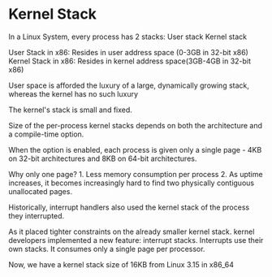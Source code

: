 Kernel Stack
==============

In a Linux System, every process has 2 stacks:
	User stack
	Kernel stack

User Stack in x86: Resides in user address space (0-3GB in 32-bit x86)
Kernel Stack in x86: Resides in kernel address space(3GB-4GB in 32-bit x86)

User space is afforded the luxury of a large, dynamically growing stack, whereas the kernel has no such luxury

The kernel's stack is small and fixed.

Size of the per-process kernel stacks depends on both the architecture and a compile-time option.

When the option is enabled, each process is given only a single page - 4KB on 32-bit architectures and 8KB on 64-bit architectures.

Why only one page?
	1. Less memory consumption per process
	2. As uptime increases, it becomes increasingly hard to find two physically contiguous unallocated pages.


Historically, interrupt handlers also used the kernel stack of the process they interrupted.

As it placed tighter constraints on the already smaller kernel stack. kernel developers implemented a new feature: interrupt stacks. Interrupts use their own stacks. It consumes only a single page per processor.

Now, we have a kernel stack size of 16KB from Linux 3.15 in x86_64

